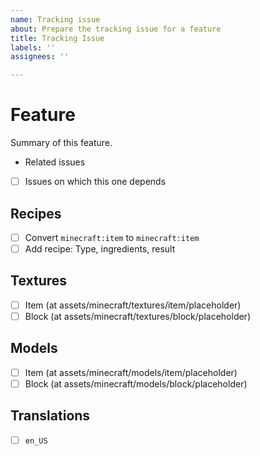```yaml
---
name: Tracking issue
about: Prepare the tracking issue for a feature
title: Tracking Issue
labels: ''
assignees: ''

---
```


# Feature

Summary of this feature.

- Related issues

- [ ] Issues on which this one depends

## Recipes

- [ ] Convert `minecraft:item` to `minecraft:item`
- [ ] Add recipe: Type, ingredients, result

## Textures

- [ ] Item (at assets/minecraft/textures/item/placeholder)
- [ ] Block (at assets/minecraft/textures/block/placeholder)

## Models

- [ ] Item (at assets/minecraft/models/item/placeholder)
- [ ] Block (at assets/minecraft/models/block/placeholder)

## Translations

- [ ] `en_US`
